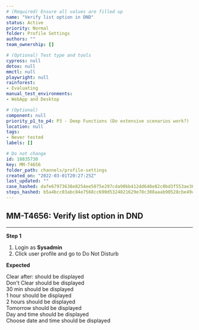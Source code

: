 ```yaml
---
# (Required) Ensure all values are filled up
name: "Verify list option in DND"
status: Active
priority: Normal
folder: Profile Settings
authors: ""
team_ownership: []

# (Optional) Test type and tools
cypress: null
detox: null
mmctl: null
playwright: null
rainforest: 
- Evaluating
manual_test_environments: 
- WebApp and Desktop

# (Optional)
component: null
priority_p1_to_p4: P3 - Deep Functions (Do extensive scenarios work?)
location: null
tags: 
- Never tested
labels: []

# Do not change
id: 18835730
key: MM-T4656
folder_path: channels/profile-settings
created_on: "2022-03-01T20:27:25Z"
last_updated: ""
case_hashed: dafe67973638e8254ee5075e297cda90bb412dd640e82c0bd3f553ae3620af6df1e1320a0d02590c4e09416137d1339c
steps_hashed: b5a4bcc03abc84e7568cc690d5324821629e78c308aaab90528cbe49caf815f912035790d35bbe319f9e2bb4f0853c84
---
```


## MM-T4656: Verify list option in DND

---

**Step 1**

1. Login as **Sysadmin**
2. Click user profile and go to Do Not Disturb

**Expected**

Clear after: should be displayed\
Don't Clear should be displayed\
30 min should be displayed\
1 hour should be displayed\
2 hours should be displayed\
Tomorrow should be displayed\
Day and time should be displayed\
Choose date and time should be displayed
